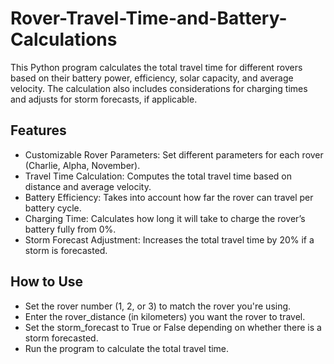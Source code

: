 # Rover-Travel-Time-and-Battery-Calculations
This Python program calculates the total travel time for different rovers based on their battery power, efficiency, solar capacity, and average velocity. The calculation also includes considerations for charging times and adjusts for storm forecasts, if applicable.

## Features
- Customizable Rover Parameters: Set different parameters for each rover (Charlie, Alpha, November).
- Travel Time Calculation: Computes the total travel time based on distance and average velocity.
- Battery Efficiency: Takes into account how far the rover can travel per battery cycle.
- Charging Time: Calculates how long it will take to charge the rover’s battery fully from 0%.
- Storm Forecast Adjustment: Increases the total travel time by 20% if a storm is forecasted.

## How to Use
- Set the rover number (1, 2, or 3) to match the rover you're using.
- Enter the rover_distance (in kilometers) you want the rover to travel.
- Set the storm_forecast to True or False depending on whether there is a storm forecasted.
- Run the program to calculate the total travel time.
  
